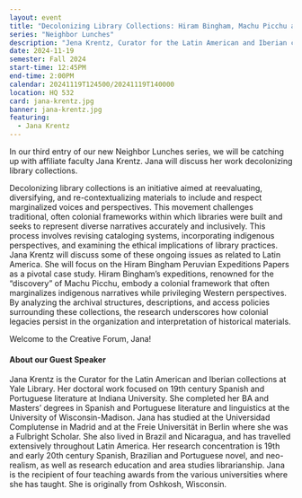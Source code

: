 ```yaml
---
layout: event
title: "Decolonizing Library Collections: Hiram Bingham, Machu Picchu and the Peruvian Expedition Papers"
series: "Neighbor Lunches"
description: "Jena Krentz, Curator for the Latin American and Iberian collections at Yale Library, discusses strategies for decolonizing library collections."
date: 2024-11-19
semester: Fall 2024
start-time: 12:45PM
end-time: 2:00PM
calendar: 20241119T124500/20241119T140000
location: HQ 532
card: jana-krentz.jpg
banner: jana-krentz.jpg
featuring:
  - Jana Krentz
---
```


In our third entry of our new Neighbor Lunches series, we will be catching up with affiliate faculty Jana Krentz. Jana will discuss her work decolonizing library collections.

Decolonizing library collections is an initiative aimed at reevaluating, diversifying, and re-contextualizing materials to include and respect marginalized voices and perspectives. This movement challenges traditional, often colonial frameworks within which libraries were built and seeks to represent diverse narratives accurately and inclusively. This process involves revising cataloging systems, incorporating indigenous perspectives, and examining the ethical implications of library practices. Jana Krentz will discuss some of these ongoing issues as related to Latin America. She will focus on the Hiram Bingham Peruvian Expeditions Papers as a pivotal case study. Hiram Bingham’s expeditions, renowned for the “discovery” of Machu Picchu, embody a colonial framework that often marginalizes indigenous narratives while privileging Western perspectives. By analyzing the archival structures, descriptions, and access policies surrounding these collections, the research underscores how colonial legacies persist in the organization and interpretation of historical materials.

Welcome to the Creative Forum, Jana!

#### About our Guest Speaker

Jana Krentz is the Curator for the Latin American and Iberian collections at Yale Library. Her doctoral work focused on 19th century Spanish and Portuguese literature at Indiana University. She completed her BA and Masters’ degrees in Spanish and Portuguese literature and linguistics at the University of Wisconsin-Madison. Jana has studied at the Universidad Complutense in Madrid and at the Freie Universität in Berlin where she was a Fulbright Scholar. She also lived in Brazil and Nicaragua, and has travelled extensively throughout Latin America. Her research concentration is 19th and early 20th century Spanish, Brazilian and Portuguese novel, and neo-realism, as well as research education and area studies librarianship. Jana is the recipient of four teaching awards from the various universities where she has taught. She is originally from Oshkosh, Wisconsin.
